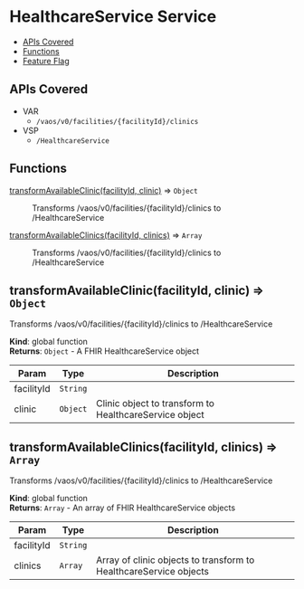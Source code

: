 # HealthcareService Service

* [APIs Covered](#apis-covered)
* [Functions](#functions)
* [Feature Flag](#feature-flag)

<a name="apis-covered"></a>
## APIs Covered

- VAR
  - `/vaos/v0/facilities/{facilityId}/clinics`
- VSP
  - `/HealthcareService`

<a name="functions"></a>

## Functions

<dl>
<dt><a href="#transformAvailableClinic">transformAvailableClinic(facilityId, clinic)</a> ⇒ <code>Object</code></dt>
<dd><p>Transforms
/vaos/v0/facilities/{facilityId}/clinics
to
/HealthcareService</p>
</dd>
<dt><a href="#transformAvailableClinics">transformAvailableClinics(facilityId, clinics)</a> ⇒ <code>Array</code></dt>
<dd><p>Transforms
/vaos/v0/facilities/{facilityId}/clinics
to
/HealthcareService</p>
</dd>
</dl>

<a name="transformAvailableClinic"></a>

## transformAvailableClinic(facilityId, clinic) ⇒ <code>Object</code>
Transforms
/vaos/v0/facilities/{facilityId}/clinics
to
/HealthcareService

**Kind**: global function  
**Returns**: <code>Object</code> - A FHIR HealthcareService object  

| Param | Type | Description |
| --- | --- | --- |
| facilityId | <code>String</code> |  |
| clinic | <code>Object</code> | Clinic object to transform to HealthcareService object |

<a name="transformAvailableClinics"></a>

## transformAvailableClinics(facilityId, clinics) ⇒ <code>Array</code>
Transforms
/vaos/v0/facilities/{facilityId}/clinics
to
/HealthcareService

**Kind**: global function  
**Returns**: <code>Array</code> - An array of FHIR HealthcareService objects  

| Param | Type | Description |
| --- | --- | --- |
| facilityId | <code>String</code> |  |
| clinics | <code>Array</code> | Array of clinic objects to transform to HealthcareService objects |


